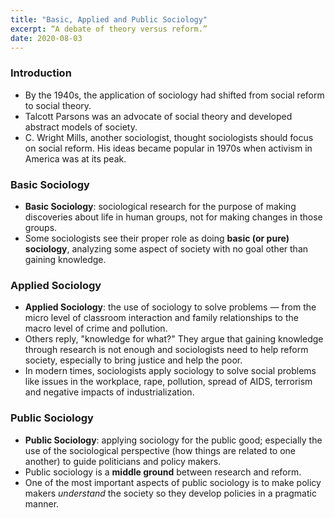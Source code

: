 ```yaml
---
title: "Basic, Applied and Public Sociology"
excerpt: “A debate of theory versus reform.”
date: 2020-08-03
---
```


### Introduction

- By the 1940s, the application of sociology had shifted from social reform to social theory.
- Talcott Parsons was an advocate of social theory and developed abstract models of society.
- C. Wright Mills, another sociologist, thought sociologists should focus on social reform. His ideas became popular in 1970s when activism in America was at its peak.

### Basic Sociology

- **Basic Sociology**: sociological research for the purpose of making discoveries about life in human groups, not for making changes in those groups.
- Some sociologists see their proper role as doing **basic (or pure) sociology**, analyzing some aspect of society with no goal other than gaining knowledge.


### Applied Sociology

- **Applied Sociology**: the use of sociology to solve problems — from the micro level of classroom interaction and family relationships to the macro level of crime and pollution.
- Others reply, "knowledge for what?"  They argue that gaining knowledge through research is not enough and sociologists need to help reform society, especially to bring justice and help the poor.
- In modern times, sociologists apply sociology to solve social problems like issues in the workplace, rape, pollution, spread of AIDS, terrorism and negative impacts of industrialization.

### Public Sociology

- **Public Sociology**: applying sociology for the public good; especially the use of the sociological perspective (how things are related to one another) to guide politicians and policy makers.
- Public sociology is a **middle ground** between research and reform.
- One of the most important aspects of public sociology is to make policy makers *understand* the society so they develop policies in a pragmatic manner.
